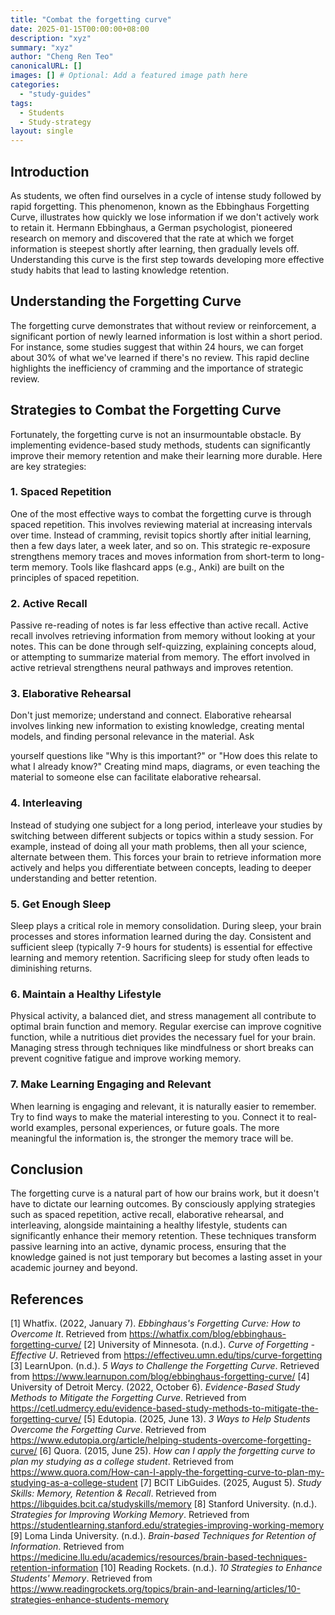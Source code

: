 ```yaml
---
title: "Combat the forgetting curve"
date: 2025-01-15T00:00:00+08:00
description: "xyz"
summary: "xyz"
author: "Cheng Ren Teo"
canonicalURL: []
images: [] # Optional: Add a featured image path here
categories:
  - "study-guides"
tags:
  - Students
  - Study-strategy
layout: single
---
```


## Introduction

As students, we often find ourselves in a cycle of intense study followed by rapid forgetting. This phenomenon, known as the Ebbinghaus Forgetting Curve, illustrates how quickly we lose information if we don't actively work to retain it. Hermann Ebbinghaus, a German psychologist, pioneered research on memory and discovered that the rate at which we forget information is steepest shortly after learning, then gradually levels off. Understanding this curve is the first step towards developing more effective study habits that lead to lasting knowledge retention.

## Understanding the Forgetting Curve

The forgetting curve demonstrates that without review or reinforcement, a significant portion of newly learned information is lost within a short period. For instance, some studies suggest that within 24 hours, we can forget about 30% of what we've learned if there's no review. This rapid decline highlights the inefficiency of cramming and the importance of strategic review.

## Strategies to Combat the Forgetting Curve

Fortunately, the forgetting curve is not an insurmountable obstacle. By implementing evidence-based study methods, students can significantly improve their memory retention and make their learning more durable. Here are key strategies:

### 1. Spaced Repetition

One of the most effective ways to combat the forgetting curve is through spaced repetition. This involves reviewing material at increasing intervals over time. Instead of cramming, revisit topics shortly after initial learning, then a few days later, a week later, and so on. This strategic re-exposure strengthens memory traces and moves information from short-term to long-term memory. Tools like flashcard apps (e.g., Anki) are built on the principles of spaced repetition.

### 2. Active Recall

Passive re-reading of notes is far less effective than active recall. Active recall involves retrieving information from memory without looking at your notes. This can be done through self-quizzing, explaining concepts aloud, or attempting to summarize material from memory. The effort involved in active retrieval strengthens neural pathways and improves retention.

### 3. Elaborative Rehearsal

Don't just memorize; understand and connect. Elaborative rehearsal involves linking new information to existing knowledge, creating mental models, and finding personal relevance in the material. Ask 

yourself questions like "Why is this important?" or "How does this relate to what I already know?" Creating mind maps, diagrams, or even teaching the material to someone else can facilitate elaborative rehearsal.

### 4. Interleaving

Instead of studying one subject for a long period, interleave your studies by switching between different subjects or topics within a study session. For example, instead of doing all your math problems, then all your science, alternate between them. This forces your brain to retrieve information more actively and helps you differentiate between concepts, leading to deeper understanding and better retention.

### 5. Get Enough Sleep

Sleep plays a critical role in memory consolidation. During sleep, your brain processes and stores information learned during the day. Consistent and sufficient sleep (typically 7-9 hours for students) is essential for effective learning and memory retention. Sacrificing sleep for study often leads to diminishing returns.

### 6. Maintain a Healthy Lifestyle

Physical activity, a balanced diet, and stress management all contribute to optimal brain function and memory. Regular exercise can improve cognitive function, while a nutritious diet provides the necessary fuel for your brain. Managing stress through techniques like mindfulness or short breaks can prevent cognitive fatigue and improve working memory.

### 7. Make Learning Engaging and Relevant

When learning is engaging and relevant, it is naturally easier to remember. Try to find ways to make the material interesting to you. Connect it to real-world examples, personal experiences, or future goals. The more meaningful the information is, the stronger the memory trace will be.

## Conclusion

The forgetting curve is a natural part of how our brains work, but it doesn't have to dictate our learning outcomes. By consciously applying strategies such as spaced repetition, active recall, elaborative rehearsal, and interleaving, alongside maintaining a healthy lifestyle, students can significantly enhance their memory retention. These techniques transform passive learning into an active, dynamic process, ensuring that the knowledge gained is not just temporary but becomes a lasting asset in your academic journey and beyond.

## References

[1] Whatfix. (2022, January 7). *Ebbinghaus's Forgetting Curve: How to Overcome It*. Retrieved from https://whatfix.com/blog/ebbinghaus-forgetting-curve/
[2] University of Minnesota. (n.d.). *Curve of Forgetting - Effective U*. Retrieved from https://effectiveu.umn.edu/tips/curve-forgetting
[3] LearnUpon. (n.d.). *5 Ways to Challenge the Forgetting Curve*. Retrieved from https://www.learnupon.com/blog/ebbinghaus-forgetting-curve/
[4] University of Detroit Mercy. (2022, October 6). *Evidence-Based Study Methods to Mitigate the Forgetting Curve*. Retrieved from https://cetl.udmercy.edu/evidence-based-study-methods-to-mitigate-the-forgetting-curve/
[5] Edutopia. (2025, June 13). *3 Ways to Help Students Overcome the Forgetting Curve*. Retrieved from https://www.edutopia.org/article/helping-students-overcome-forgetting-curve/
[6] Quora. (2015, June 25). *How can I apply the forgetting curve to plan my studying as a college student*. Retrieved from https://www.quora.com/How-can-I-apply-the-forgetting-curve-to-plan-my-studying-as-a-college-student
[7] BCIT LibGuides. (2025, August 5). *Study Skills: Memory, Retention & Recall*. Retrieved from https://libguides.bcit.ca/studyskills/memory
[8] Stanford University. (n.d.). *Strategies for Improving Working Memory*. Retrieved from https://studentlearning.stanford.edu/strategies-improving-working-memory
[9] Loma Linda University. (n.d.). *Brain-based Techniques for Retention of Information*. Retrieved from https://medicine.llu.edu/academics/resources/brain-based-techniques-retention-information
[10] Reading Rockets. (n.d.). *10 Strategies to Enhance Students' Memory*. Retrieved from https://www.readingrockets.org/topics/brain-and-learning/articles/10-strategies-enhance-students-memory


